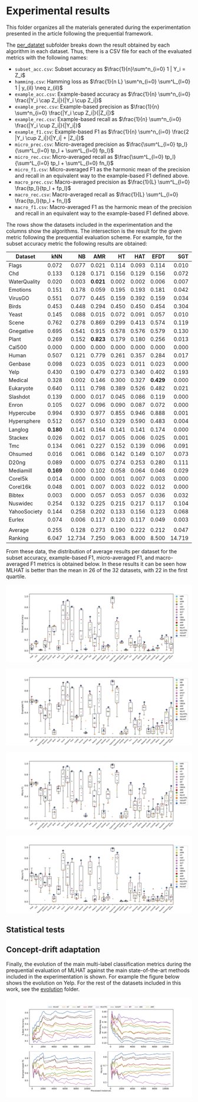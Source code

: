 # Experimental results

This folder organizes all the materials generated during the experimentation presented in the article following the prequential framework.

The [per_datatet](https://github.com/aestebant/mlhat/blob/main/results/per_dataset)  subfolder breaks down the result obtained by each algorithm in each dataset. Thus, there is a CSV file for each of the evaluated metrics with the following names:
* `subset_acc.csv`: Subset accuracy as  $\frac{1}{n}\sum^n_{i=0} 1 | Y_i = Z_i$
* `hamming.csv`: Hamming loss as $\frac{1}{n L} \sum^n_{i=0} \sum^L_{l=0} 1 | y_{il} \neq z_{il}$
* `example_acc.csv`: Example-based accuracy as $\frac{1}{n} \sum^n_{i=0} \frac{|Y_i \cap Z_i|}{|Y_i \cup Z_i|}$
* `example_prec.csv`: Example-based precision as $\frac{1}{n} \sum^n_{i=0} \frac{|Y_i \cup Z_i|}{|Z_i|}$
* `example_rec.csv`: Example-based recall as $\frac{1}{n} \sum^n_{i=0} \frac{|Y_i \cup Z_i|}{|Y_i|}$
* `example_f1.csv`: Example-based F1 as $\frac{1}{n} \sum^n_{i=0} \frac{2 |Y_i \cup Z_i|}{|Y_i| + |Z_i|}$
* `micro_prec.csv`: Micro-averaged precision as $\frac{\sum^L_{l=0} tp_l}{\sum^L_{l=0} tp_l + \sum^L_{l=0} fp_l}$
* `micro_rec.csv`: Micro-averaged recall as $\frac{\sum^L_{l=0} tp_l}{\sum^L_{l=0} tp_l + \sum^L_{l=0} fn_l}$
* `micro_f1.csv`: Micro-averaged F1 as the harmonic mean of the precision and recall in an equivalent way to the example-based F1 defined above.
* `macro_prec.csv`: Macro-averaged precision as $\frac{1}{L} \sum^L_{l=0} \frac{tp_l}{tp_l + fp_l}$
* `macro_rec.csv`: Macro-averaged recall as $\frac{1}{L} \sum^L_{l=0} \frac{tp_l}{tp_l + fn_l}$
* `macro_f1.csv`: Macro-averaged F1 as the harmonic mean of the precision and recall in an equivalent way to the example-based F1 defined above.


The rows show the datasets included in the experimentation and the columns show the algorithms. The intersection is the result for the given metric following the prequential evaluation scheme. For example, for the subset accuracy metric the following results are obtained:

| **Dataset** | **kNN** | **NB** | **AMR** | **HT** | **HAT** | **EFDT** | **SGT** | **MT** | **OBA** | **OBOA** | **ARF** | **AMF** | **MLHT** | **MLHTPS** | **iSOUPT** | **MLHAT** |
|---|---:|---:|---:|---:|---:|---:|---:|---:|---:|---:|---:|---:|---:|---:|---:|---:|
| Flags | 0.072 | 0.077 | 0.021 | 0.114 | 0.093 | 0.114 | 0.010 | 0.031 | 0.026 | 0.031 | 0.124 | 0.072 | **0.129** | 0.026 | 0.021 | 0.036 |
| Chd | 0.133 | 0.128 | 0.171 | 0.156 | 0.129 | 0.156 | 0.072 | 0.118 | **0.178** | 0.174 | 0.110 | 0.131 | 0.144 | 0.124 | 0.165 | **0.178** |
| WaterQuality | 0.020 | 0.003 | **0.021** | 0.002 | 0.002 | 0.006 | 0.007 | 0.004 | 0.020 | **0.021** | **0.021** | **0.021** | 0.009 | 0.004 | **0.021** | 0.020 |
| Emotions | 0.151 | 0.178 | 0.059 | 0.195 | 0.193 | 0.181 | 0.042 | 0.002 | 0.062 | 0.064 | 0.190 | 0.102 | 0.124 | **0.222** | 0.059 | 0.086 |
| VirusGO | 0.551 | 0.077 | 0.445 | 0.159 | 0.392 | 0.159 | 0.034 | 0.314 | 0.425 | 0.435 | 0.295 | **0.730** | 0.256 | 0.130 | 0.430 | 0.459 |
| Birds | 0.453 | 0.448 | 0.294 | 0.450 | 0.450 | 0.454 | 0.304 | 0.451 | 0.397 | 0.349 | **0.465** | 0.437 | 0.453 | 0.451 | 0.300 | 0.352 |
| Yeast | 0.145 | 0.088 | 0.015 | 0.072 | 0.091 | 0.057 | 0.010 | 0.014 | 0.015 | 0.015 | 0.071 | 0.015 | 0.089 | **0.185** | 0.035 | 0.050 |
| Scene | 0.762 | 0.278 | 0.869 | 0.299 | 0.413 | 0.574 | 0.119 | 0.500 | 0.867 | 0.866 | 0.736 | 0.753 | 0.166 | 0.522 | 0.833 | **0.900** |
| Gnegative | 0.695 | 0.541 | 0.915 | 0.578 | 0.576 | 0.579 | 0.130 | 0.620 | 0.915 | 0.914 | 0.692 | 0.814 | 0.380 | 0.605 | 0.917 | **0.930** |
| Plant | 0.269 | 0.152 | **0.823** | 0.179 | 0.180 | 0.256 | 0.013 | 0.327 | 0.805 | 0.801 | 0.380 | 0.552 | 0.279 | 0.142 | **0.823** | 0.809 |
| Cal500 | 0.000 | 0.000 | 0.000 | 0.000 | 0.000 | 0.000 | 0.000 | 0.000 | 0.000 | 0.000 | 0.000 | 0.000 | 0.000 | 0.000 | 0.000 | 0.000 |
| Human | 0.507 | 0.121 | 0.779 | 0.261 | 0.357 | 0.284 | 0.017 | 0.155 | 0.776 | **0.779** | 0.573 | 0.371 | 0.229 | 0.143 | 0.749 | 0.767 |
| Genbase | 0.098 | 0.023 | 0.035 | 0.023 | 0.011 | 0.023 | 0.000 | 0.023 | 0.054 | 0.035 | 0.024 | 0.023 | **0.250** | 0.024 | 0.035 | 0.027 |
| Yelp | 0.430 | 0.190 | 0.479 | 0.273 | 0.340 | 0.402 | 0.193 | 0.207 | 0.543 | 0.553 | 0.552 | 0.370 | 0.245 | 0.172 | 0.515 | **0.626** |
| Medical | 0.328 | 0.002 | 0.146 | 0.300 | 0.327 | **0.429** | 0.000 | 0.145 | 0.083 | 0.081 | 0.094 | 0.354 | 0.157 | 0.002 | 0.152 | 0.222 |
| Eukaryote | 0.640 | 0.111 | 0.798 | 0.389 | 0.526 | 0.482 | 0.021 | 0.275 | **0.813** | 0.811 | 0.695 | 0.490 | 0.202 | 0.130 | 0.784 | 0.810 |
| Slashdot | 0.139 | 0.000 | 0.017 | 0.045 | 0.086 | 0.119 | 0.000 | 0.007 | 0.007 | 0.005 | 0.076 | **0.160** | 0.140 | 0.005 | 0.043 | 0.074 |
| Enron | 0.105 | 0.027 | 0.096 | 0.090 | 0.087 | 0.072 | 0.000 | 0.064 | 0.099 | 0.101 | 0.076 | 0.071 | **0.112** | 0.061 | 0.095 | 0.106 |
| Hypercube | 0.994 | 0.930 | 0.977 | 0.855 | 0.946 | 0.888 | 0.001 | 0.994 | 0.986 | 0.987 | 0.993 | **0.995** | 0.785 | 0.806 | 0.901 | 0.970 |
| Hypersphere | 0.512 | 0.057 | 0.510 | 0.329 | 0.590 | 0.483 | 0.004 | 0.081 | 0.539 | 0.541 | 0.561 | 0.108 | 0.288 | 0.265 | 0.307 | **0.603** |
| Langlog | **0.180** | 0.141 | 0.164 | 0.141 | 0.141 | 0.174 | 0.000 | 0.140 | 0.154 | 0.157 | 0.136 | 0.140 | 0.137 | 0.165 | 0.164 | 0.177 |
| Stackex | 0.026 | 0.002 | 0.017 | 0.005 | 0.006 | 0.025 | 0.001 | 0.003 | 0.021 | 0.020 | 0.003 | 0.004 | **0.027** | 0.002 | 0.024 | **0.027** |
| Tmc | 0.134 | 0.061 | 0.227 | 0.152 | 0.139 | 0.096 | 0.091 | 0.104 | 0.247 | 0.242 | 0.158 | 0.137 | 0.086 | 0.155 | 0.230 | **0.272** |
| Ohsumed | 0.016 | 0.061 | 0.086 | 0.142 | 0.149 | 0.107 | 0.073 | 0.010 | 0.105 | 0.101 | 0.058 | 0.003 | 0.084 | **0.166** | 0.103 | 0.158 |
| D20ng | 0.089 | 0.000 | 0.075 | 0.274 | 0.253 | 0.280 | 0.111 | 0.064 | 0.197 | 0.177 | 0.104 | 0.065 | 0.083 | 0.253 | 0.156 | **0.361** |
| Mediamill | **0.169** | 0.000 | 0.102 | 0.058 | 0.064 | 0.046 | 0.029 | 0.048 | 0.110 | 0.110 | 0.126 | 0.086 | 0.053 | 0.024 | 0.078 | 0.155 |
| Corel5k | 0.014 | 0.000 | 0.000 | 0.001 | 0.007 | 0.003 | 0.000 | 0.004 | 0.000 | 0.000 | **0.025** | 0.012 | 0.009 | 0.000 | 0.000 | 0.003 |
| Corel16k | 0.048 | 0.001 | 0.007 | 0.003 | 0.022 | 0.012 | 0.000 | 0.009 | 0.002 | 0.001 | **0.078** | 0.020 | 0.018 | 0.006 | 0.002 | 0.022 |
| Bibtex | 0.003 | 0.000 | 0.057 | 0.053 | 0.057 | 0.036 | 0.032 | 0.052 | 0.059 | 0.059 | 0.046 | 0.044 | 0.063 | 0.043 | 0.067 | **0.093** |
| Nuswidec | 0.254 | 0.132 | 0.225 | 0.215 | 0.217 | 0.117 | 0.104 | 0.221 | 0.229 | 0.229 | 0.248 | 0.209 | 0.222 | 0.206 | 0.223 | **0.279** |
| YahooSociety | 0.144 | 0.258 | 0.202 | 0.133 | 0.156 | 0.123 | 0.068 | 0.057 | 0.285 | 0.264 | 0.160 | 0.190 | 0.281 | 0.013 | 0.240 | **0.288** |
| Eurlex | 0.074 | 0.006 | 0.117 | 0.120 | 0.117 | 0.049 | 0.003 | 0.023 | **0.250** | 0.216 | 0.117 | 0.113 | 0.057 | 0.009 | 0.200 | 0.244 |
||
| Average | 0.255 | 0.128 | 0.273 | 0.190 | 0.222 | 0.212 | 0.047 | 0.158 | 0.290 | 0.285 | 0.249 | 0.237 | 0.174 | 0.158 | 0.271 | **0.316** |
| Ranking | 6.047 | 12.734 | 7.250 | 9.063 | 8.000 | 8.500 | 14.719 | 11.219 | 6.328 | 6.484 | 6.953 | 7.250 | 8.266 | 10.844 | 7.234 | **4.016** |

From these data, the distribution of average results per dataset for the subset accuracy, example-based F1, micro-averaged F1, and macro-averaged F1 metrics is obtained below. In these results it can be seen how MLHAT is better than the mean in 26 of the 32 datasets, with 22 in the first quartile.

![subset-acc box plot](bpd3_subset_acc.jpg)

![example-f1 box plot](bpd3_example_f1.jpg)

![micro-f1 box plot](bpd3_micro_f1.jpg)

![macro-f1 box plot](bpd3_macro_f1.jpg)


## Statistical tests


## Concept-drift adaptation

Finally, the evolution of the main multi-label classification metrics during the prequential evaluation of MLHAT against the main state-of-the-art methods included in the experimentation is shown. For example the figure below shows the evolution on Yelp. For the rest of the datasets included in this work, see the [evolution](https://github.com/aestebant/mlhat/blob/main/results/evolution) folder.

![prequential evol in yelp](evolution/p_Yelp.jpg)